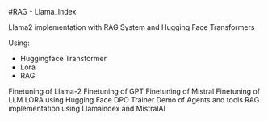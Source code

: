 #RAG - Llama_Index

Llama2 implementation with RAG System and Hugging Face Transformers

Using:
- Huggingface Transformer
- Lora
- RAG

Finetuning of Llama-2
Finetuning of GPT
Finetuning of Mistral
Finetuning of LLM LORA using Hugging Face DPO Trainer
Demo of Agents and tools
RAG implementation using Llamaindex and MistralAI